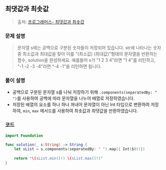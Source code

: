 ## 최댓값과 최솟값

> 출처: [프로그래머스- 최댓값과 최솟값](https://school.programmers.co.kr/learn/courses/30/lessons/12939)

### 문제 설명
> 문자열 s에는 공백으로 구분된 숫자들이 저장되어 있습니다. str에 나타나는 숫자 중 최소값과 최대값을 찾아 이를 "(최소값) (최대값)"형태의 문자열을 반환하는 함수, solution을 완성하세요.
예를들어 s가 "1 2 3 4"라면 "1 4"를 리턴하고, "-1 -2 -3 -4"라면 "-4 -1"을 리턴하면 됩니다.

### 풀이 설명
- 공백으로 구분된 문자열 s를 나눠 저장하기 위해 `.components(separatedBy: " ")`를 사용하여 공백에 따라 문자열을 나누어 배열로 저장하였습니다.
- 저장된 배열의 요소를 하나 하나 꺼내어 문자열이 아닌 Int 타입으로 변환하여 저장하여, `min`, `max` 메서드를 사용하여 최솟값과 최댓값을 반환하였습니다.

### 코드
```swift
import Foundation

func solution(_ s:String) -> String {
    let sList = s.components(separatedBy: " ").map({ Int($0)!})
    
    return "\(sList.min()!) \(sList.max()!)"
}
```
